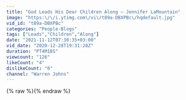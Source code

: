 ```yaml
---
title: "God Leads His Dear Children Along – Jennifer LaMountain"
image: "https:\/\/i.ytimg.com\/vi\/t89a-DBXPBc\/hqdefault.jpg"
vid_id: "t89a-DBXPBc"
categories: "People-Blogs"
tags: ["Leads","Children","Along"]
date: "2021-11-12T07:30:35+03:00"
vid_date: "2020-12-28T19:31:28Z"
duration: "PT4M18S"
viewcount: "126"
likeCount: "4"
dislikeCount: "0"
channel: "Warren Johns"
---
```

{% raw %}{% endraw %}
